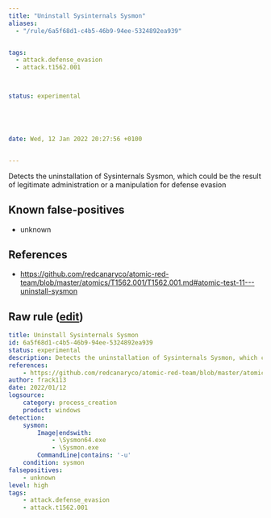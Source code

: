 ```yaml
---
title: "Uninstall Sysinternals Sysmon"
aliases:
  - "/rule/6a5f68d1-c4b5-46b9-94ee-5324892ea939"


tags:
  - attack.defense_evasion
  - attack.t1562.001



status: experimental





date: Wed, 12 Jan 2022 20:27:56 +0100


---
```


Detects the uninstallation of Sysinternals Sysmon, which could be the result of legitimate administration or a manipulation for defense evasion

<!--more-->


## Known false-positives

* unknown



## References

* https://github.com/redcanaryco/atomic-red-team/blob/master/atomics/T1562.001/T1562.001.md#atomic-test-11---uninstall-sysmon


## Raw rule ([edit](https://github.com/SigmaHQ/sigma/edit/master/rules/windows/process_creation/proc_creation_win_uninstall_sysmon.yml))
```yaml
title: Uninstall Sysinternals Sysmon 
id: 6a5f68d1-c4b5-46b9-94ee-5324892ea939
status: experimental
description: Detects the uninstallation of Sysinternals Sysmon, which could be the result of legitimate administration or a manipulation for defense evasion
references:
    - https://github.com/redcanaryco/atomic-red-team/blob/master/atomics/T1562.001/T1562.001.md#atomic-test-11---uninstall-sysmon
author: frack113
date: 2022/01/12
logsource:
    category: process_creation
    product: windows
detection:
    sysmon:
        Image|endswith: 
            - \Sysmon64.exe
            - \Sysmon.exe
        CommandLine|contains: '-u'
    condition: sysmon
falsepositives:
    - unknown
level: high
tags:
    - attack.defense_evasion
    - attack.t1562.001

```
